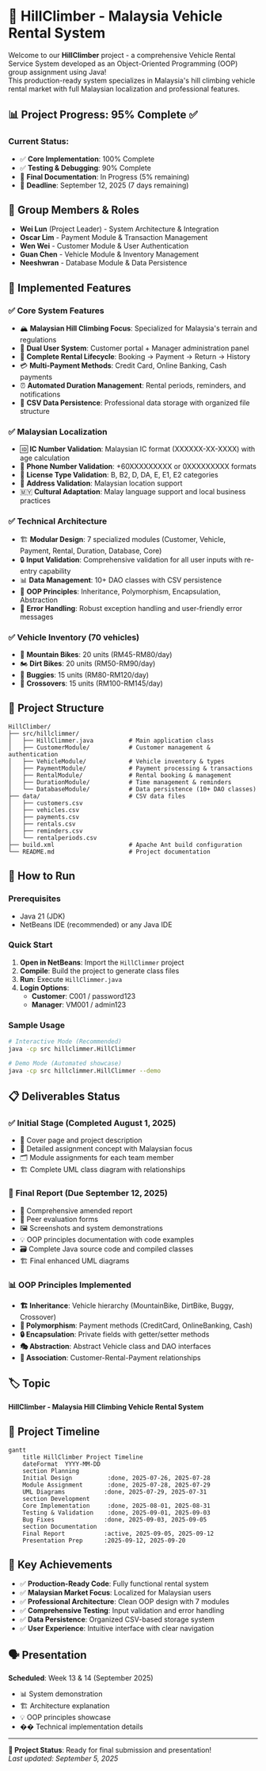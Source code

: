 # 🚗 HillClimber - Malaysia Vehicle Rental System

Welcome to our **HillClimber** project - a comprehensive Vehicle Rental Service System developed as an Object-Oriented Programming (OOP) group assignment using Java!  
This production-ready system specializes in Malaysia's hill climbing vehicle rental market with full Malaysian localization and professional features.

## 📊 **Project Progress: 95% Complete** ✅

### **Current Status:**
- ✅ **Core Implementation**: 100% Complete
- ✅ **Testing & Debugging**: 90% Complete
- 🔄 **Final Documentation**: In Progress (5% remaining)
- 📅 **Deadline**: September 12, 2025 (7 days remaining)

## 👥 Group Members & Roles

- **Wei Lun** (Project Leader) - System Architecture & Integration
- **Oscar Lim** - Payment Module & Transaction Management
- **Wen Wei** - Customer Module & User Authentication
- **Guan Chen** - Vehicle Module & Inventory Management
- **Neeshwran** - Database Module & Data Persistence

## 🎯 **Implemented Features**

### ✅ **Core System Features**
- 🏔️ **Malaysian Hill Climbing Focus**: Specialized for Malaysia's terrain and regulations
- 👥 **Dual User System**: Customer portal + Manager administration panel
- 🚗 **Complete Rental Lifecycle**: Booking → Payment → Return → History
- 💳 **Multi-Payment Methods**: Credit Card, Online Banking, Cash payments
- ⏰ **Automated Duration Management**: Rental periods, reminders, and notifications
- 💾 **CSV Data Persistence**: Professional data storage with organized file structure

### ✅ **Malaysian Localization**
- 🆔 **IC Number Validation**: Malaysian IC format (XXXXXX-XX-XXXX) with age calculation
- 📱 **Phone Number Validation**: +60XXXXXXXXX or 0XXXXXXXXX formats
- 🚗 **License Type Validation**: B, B2, D, DA, E, E1, E2 categories
- 📍 **Address Validation**: Malaysian location support
- 🇲🇾 **Cultural Adaptation**: Malay language support and local business practices

### ✅ **Technical Architecture**
- 🏗️ **Modular Design**: 7 specialized modules (Customer, Vehicle, Payment, Rental, Duration, Database, Core)
- 🔒 **Input Validation**: Comprehensive validation for all user inputs with re-entry capability
- 📊 **Data Management**: 10+ DAO classes with CSV persistence
- 🎨 **OOP Principles**: Inheritance, Polymorphism, Encapsulation, Abstraction
- 🧪 **Error Handling**: Robust exception handling and user-friendly error messages

### ✅ **Vehicle Inventory** (70 vehicles)
- 🚵 **Mountain Bikes**: 20 units (RM45-RM80/day)
- 🏍️ **Dirt Bikes**: 20 units (RM50-RM90/day)
- 🚙 **Buggies**: 15 units (RM80-RM120/day)
- 🚗 **Crossovers**: 15 units (RM100-RM145/day)

## 📁 **Project Structure**

```
HillClimber/
├── src/hillclimmer/
│   ├── HillClimmer.java          # Main application class
│   ├── CustomerModule/           # Customer management & authentication
│   ├── VehicleModule/            # Vehicle inventory & types
│   ├── PaymentModule/            # Payment processing & transactions
│   ├── RentalModule/             # Rental booking & management
│   ├── DurationModule/           # Time management & reminders
│   └── DatabaseModule/           # Data persistence (10+ DAO classes)
├── data/                         # CSV data files
│   ├── customers.csv
│   ├── vehicles.csv
│   ├── payments.csv
│   ├── rentals.csv
│   ├── reminders.csv
│   └── rentalperiods.csv
├── build.xml                     # Apache Ant build configuration
└── README.md                     # Project documentation
```

## 🚀 **How to Run**

### Prerequisites
- Java 21 (JDK)
- NetBeans IDE (recommended) or any Java IDE

### Quick Start
1. **Open in NetBeans**: Import the `HillClimmer` project
2. **Compile**: Build the project to generate class files
3. **Run**: Execute `HillClimmer.java`
4. **Login Options**:
   - **Customer**: C001 / password123
   - **Manager**: VM001 / admin123

### Sample Usage
```bash
# Interactive Mode (Recommended)
java -cp src hillclimmer.HillClimmer

# Demo Mode (Automated showcase)
java -cp src hillclimmer.HillClimmer --demo
```

## 📋 **Deliverables Status**

### ✅ **Initial Stage** (Completed August 1, 2025)
- 📄 Cover page and project description
- 🧠 Detailed assignment concept with Malaysian focus
- 🗂️ Module assignments for each team member
- 🏗️ Complete UML class diagram with relationships

### 🔄 **Final Report** (Due September 12, 2025)
- 📄 Comprehensive amended report
- 🤝 Peer evaluation forms
- 🖼️ Screenshots and system demonstrations
- 💡 OOP principles documentation with code examples
- 🗃️ Complete Java source code and compiled classes
- 🏗️ Final enhanced UML diagrams

### 📊 **OOP Principles Implemented**
- **🏗️ Inheritance**: Vehicle hierarchy (MountainBike, DirtBike, Buggy, Crossover)
- **🔄 Polymorphism**: Payment methods (CreditCard, OnlineBanking, Cash)
- **🔒 Encapsulation**: Private fields with getter/setter methods
- **🎭 Abstraction**: Abstract Vehicle class and DAO interfaces
- **🔗 Association**: Customer-Rental-Payment relationships

## 🏷️ Topic

**HillClimber - Malaysia Hill Climbing Vehicle Rental System**

## 📅 **Project Timeline**

```mermaid
gantt
    title HillClimber Project Timeline
    dateFormat  YYYY-MM-DD
    section Planning
    Initial Design          :done, 2025-07-26, 2025-07-28
    Module Assignment       :done, 2025-07-28, 2025-07-29
    UML Diagrams           :done, 2025-07-29, 2025-07-31
    section Development
    Core Implementation     :done, 2025-08-01, 2025-08-31
    Testing & Validation    :done, 2025-09-01, 2025-09-03
    Bug Fixes              :done, 2025-09-03, 2025-09-05
    section Documentation
    Final Report           :active, 2025-09-05, 2025-09-12
    Presentation Prep      :2025-09-12, 2025-09-20
```

## 🎯 **Key Achievements**

- ✅ **Production-Ready Code**: Fully functional rental system
- ✅ **Malaysian Market Focus**: Localized for Malaysian users
- ✅ **Professional Architecture**: Clean OOP design with 7 modules
- ✅ **Comprehensive Testing**: Input validation and error handling
- ✅ **Data Persistence**: Organized CSV-based storage system
- ✅ **User Experience**: Intuitive interface with clear navigation

## 🗣️ **Presentation**

**Scheduled**: Week 13 & 14 (September 2025)
- 📊 System demonstration
- 🏗️ Architecture explanation
- 💡 OOP principles showcase
- �� Technical implementation details

---

**🎉 Project Status**: Ready for final submission and presentation!  
*Last updated: September 5, 2025*
